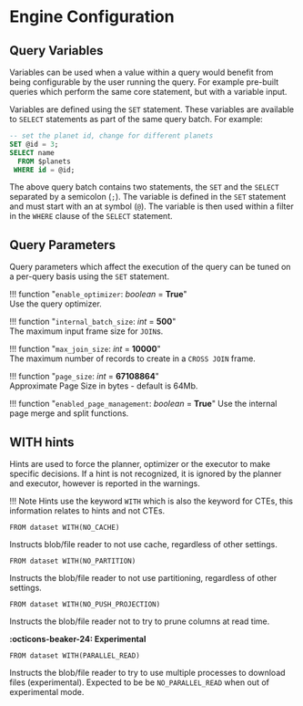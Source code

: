 # Engine Configuration 

## Query Variables

Variables can be used when a value within a query would benefit from being configurable by the user running the query. For example pre-built queries which perform the same core statement, but with a variable input.

Variables are defined using the `SET` statement. These variables are available to `SELECT` statements as part of the same query batch. For example:

~~~sql
-- set the planet id, change for different planets
SET @id = 3;
SELECT name
  FROM $planets
 WHERE id = @id;
~~~

The above query batch contains two statements, the `SET` and the `SELECT` separated by a semicolon (`;`). The variable is defined in the `SET` statement and must start with an at symbol (`@`). The variable is then used within a filter in the `WHERE` clause of the `SELECT` statement.

## Query Parameters

Query parameters which affect the execution of the query can be tuned on a per-query basis using the `SET` statement.

!!! function "`enable_optimizer`: _boolean_ = **True**"    
    Use the query optimizer.

!!! function "`internal_batch_size`: _int_ = **500**"    
    The maximum input frame size for `JOIN`s.

!!! function "`max_join_size`: _int_ = **10000**"    
    The maximum number of records to create in a `CROSS JOIN` frame.

!!! function "`page_size`: _int_ = **67108864**"     
    Approximate Page Size in bytes - default is 64Mb.

!!! function "`enabled_page_management`: _boolean_ = **True**"
    Use the internal page merge and split functions.

## WITH hints

Hints are used to force the planner, optimizer or the executor to make specific decisions. If a hint is not recognized, it is ignored by the planner and executor, however is reported in the warnings.

!!! Note
    Hints use the keyword `WITH` which is also the keyword for CTEs, this information relates to hints and not CTEs.

~~~
FROM dataset WITH(NO_CACHE)
~~~

Instructs blob/file reader to not use cache, regardless of other settings.

~~~
FROM dataset WITH(NO_PARTITION)
~~~

Instructs the blob/file reader to not use partitioning, regardless of other settings.

~~~
FROM dataset WITH(NO_PUSH_PROJECTION)
~~~

Instructs the blob/file reader not to try to prune columns at read time.

**:octicons-beaker-24: Experimental** 
~~~
FROM dataset WITH(PARALLEL_READ)
~~~

Instructs the blob/file reader to try to use multiple processes to download files (experimental). Expected to be be `NO_PARALLEL_READ` when out of experimental mode.

